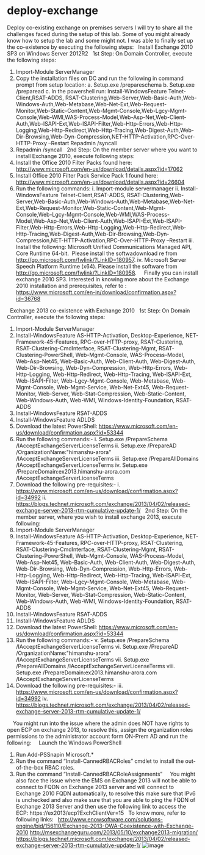 # deploy-exchange
Deploy co-existing exchange on premises servers
I will try to share all the challenges faced during the setup of this lab. Some of you might already know how to setup the lab and some might not. I was able to finally set up the co-existence by executing the following steps:
 
Install Exchange 2010 SP3 on Windows Server 2012R2
 
1st Step: On Domain Controller, execute the following steps:
 
1. Import-Module ServerManager
2. Copy the installation files on DC and run the following in command prompt from setup location:
	a. Setup.exe /prepareschema
	b. Setup.exe /preparead
	c. In the powershell run: 
Install-WindowsFeature Telnet-Client,RSAT-ADDS, RSAT-Clustering,Web-Server,Web-Basic-Auth,Web-Windows-Auth,Web-Metabase,Web-Net-Ext,Web-Request-Monitor,Web-Static-Content,Web-Mgmt-Console,Web-Lgcy-Mgmt-Console,Web-WMI,WAS-Process-Model,Web-Asp-Net,Web-Client-Auth,Web-ISAPI-Ext,Web-ISAPI-Filter,Web-Http-Errors,Web-Http-Logging,Web-Http-Redirect,Web-Http-Tracing,Web-Digest-Auth,Web-Dir-Browsing,Web-Dyn-Compression,NET-HTTP-Activation,RPC-Over-HTTP-Proxy –Restart
Repadmin /syncall
3. Repadmin /syncall
 
2nd Step: On the member server where you want to install Exchange 2010, execute following steps:
 
1. Install the Office 2010 Filter Packs found here: http://www.microsoft.com/en-us/download/details.aspx?id=17062
2. Install Office 2010 Filter Pack Service Pack 1 found here: http://www.microsoft.com/en-us/download/details.aspx?id=26604
3. Run the following commands:
i. Import-module servermanager
ii. Install-WindowsFeature Telnet-Client,RSAT-ADDS, RSAT-Clustering,Web-Server,Web-Basic-Auth,Web-Windows-Auth,Web-Metabase,Web-Net-Ext,Web-Request-Monitor,Web-Static-Content,Web-Mgmt-Console,Web-Lgcy-Mgmt-Console,Web-WMI,WAS-Process-Model,Web-Asp-Net,Web-Client-Auth,Web-ISAPI-Ext,Web-ISAPI-Filter,Web-Http-Errors,Web-Http-Logging,Web-Http-Redirect,Web-Http-Tracing,Web-Digest-Auth,Web-Dir-Browsing,Web-Dyn-Compression,NET-HTTP-Activation,RPC-Over-HTTP-Proxy –Restart
iii. Install the following: Microsoft Unified Communications Managed API, Core Runtime 64-bit.  Please install the softwadownload re from http://go.microsoft.com/fwlink/?LinkID=180957.
iv. Microsoft Server Speech Platform Runtime (x64). Please install the software from http://go.microsoft.com/fwlink/?LinkID=180958.
		 
 
Finally you can install exchange 2010 SP3. Interested in knowing more about the Exchange 2010 installation and prerequisites, refer to : https://www.microsoft.com/en-in/download/confirmation.aspx?id=36768
 
 

 
Exchange 2013 co-existence with Exchange 2010
 
1st Step: On Domain Controller, execute the following steps:
 
1. Import-Module ServerManager
2. Install-WindowsFeature AS-HTTP-Activation, Desktop-Experience, NET-Framework-45-Features, RPC-over-HTTP-proxy, RSAT-Clustering, RSAT-Clustering-CmdInterface, RSAT-Clustering-Mgmt, RSAT-Clustering-PowerShell, Web-Mgmt-Console, WAS-Process-Model, Web-Asp-Net45, Web-Basic-Auth, Web-Client-Auth, Web-Digest-Auth, Web-Dir-Browsing, Web-Dyn-Compression, Web-Http-Errors, Web-Http-Logging, Web-Http-Redirect, Web-Http-Tracing, Web-ISAPI-Ext, Web-ISAPI-Filter, Web-Lgcy-Mgmt-Console, Web-Metabase, Web-Mgmt-Console, Web-Mgmt-Service, Web-Net-Ext45, Web-Request-Monitor, Web-Server, Web-Stat-Compression, Web-Static-Content, Web-Windows-Auth, Web-WMI, Windows-Identity-Foundation, RSAT-ADDS
3. Install-WindowsFeature RSAT-ADDS
4. Install-WindowsFeature ADLDS
5. Download the latest PowerShell: https://www.microsoft.com/en-us/download/confirmation.aspx?id=53344
6. Run the following commands:-
i. Setup.exe /PrepareSchema /IAcceptExchangeServerLicenseTerms
ii. Setup.exe /PrepareAD /OrganizationName:"himanshu-arora" /IAcceptExchangeServerLicenseTerms
iii. Setup.exe /PrepareAllDomains /IAcceptExchangeServerLicenseTerms
iv. Setup.exe /PrepareDomain:ex2013.himanshu-arora.com /IAcceptExchangeServerLicenseTerms
7. Download the following pre-requisites:-
i. https://www.microsoft.com/en-us/download/confirmation.aspx?id=34992
ii. https://blogs.technet.microsoft.com/exchange/2013/04/02/released-exchange-server-2013-rtm-cumulative-update-1/
 
2nd Step: On the member server, where you wish to install exchange 2013, execute following:
 
8. Import-Module ServerManager
9. Install-WindowsFeature AS-HTTP-Activation, Desktop-Experience, NET-Framework-45-Features, RPC-over-HTTP-proxy, RSAT-Clustering, RSAT-Clustering-CmdInterface, RSAT-Clustering-Mgmt, RSAT-Clustering-PowerShell, Web-Mgmt-Console, WAS-Process-Model, Web-Asp-Net45, Web-Basic-Auth, Web-Client-Auth, Web-Digest-Auth, Web-Dir-Browsing, Web-Dyn-Compression, Web-Http-Errors, Web-Http-Logging, Web-Http-Redirect, Web-Http-Tracing, Web-ISAPI-Ext, Web-ISAPI-Filter, Web-Lgcy-Mgmt-Console, Web-Metabase, Web-Mgmt-Console, Web-Mgmt-Service, Web-Net-Ext45, Web-Request-Monitor, Web-Server, Web-Stat-Compression, Web-Static-Content, Web-Windows-Auth, Web-WMI, Windows-Identity-Foundation, RSAT-ADDS
10. Install-WindowsFeature RSAT-ADDS
11. Install-WindowsFeature ADLDS
12. Download the latest PowerShell: https://www.microsoft.com/en-us/download/confirmation.aspx?id=53344
13. Run the following commands:-
v. Setup.exe /PrepareSchema /IAcceptExchangeServerLicenseTerms
vi. Setup.exe /PrepareAD /OrganizationName:"himanshu-arora" /IAcceptExchangeServerLicenseTerms
vii. Setup.exe /PrepareAllDomains /IAcceptExchangeServerLicenseTerms
viii. Setup.exe /PrepareDomain:ex2013.himanshu-arora.com /IAcceptExchangeServerLicenseTerms
14. Download the following pre-requisites:-
iii. https://www.microsoft.com/en-us/download/confirmation.aspx?id=34992
iv. https://blogs.technet.microsoft.com/exchange/2013/04/02/released-exchange-server-2013-rtm-cumulative-update-1/
 
 

 
 
You might run into the issue where the admin does NOT have rights to open ECP on exchange 2013, to resolve this, assign the organization roles permissions to the administrator account form ON-Prem AD and run the following:
 
 
Launch the Windows PowerShell
 
1. Run Add-PSSnapin Microsoft.*
 
2. Run the command “Install-CannedRBACRoles” cmdlet to install the out-of-the-box RBAC roles.
 
3. Run the command “Install-CannedRBACRoleAssignments”
 
 
You might also face the issue where the EMS on Exchange 2013 will not be able to connect to FQDN on Exchange 2013 server and will connect to Exchange 2010 FQDN automatically, to resolve this make sure that IPv6 is unchecked and also make sure that you are able to ping the FQDN of Exchange 2013 Server and then use the following link to access the ECP: https://ex2013/ecp?ExchClientVer=15
 
To know more, refer to following links:
 
http://www.enowsoftware.com/solutions-engine/bid/156110/Exchange-2013-OWA-Coexistence-with-Exchange-2010
http://msexchangeguru.com/2013/05/10/exchange2013-migration/
https://blogs.technet.microsoft.com/exchange/2013/04/02/released-exchange-server-2013-rtm-cumulative-update-1/
![image](https://user-images.githubusercontent.com/88178522/127604903-9f618684-8d81-4065-9ec6-5b31fae42b81.png)
